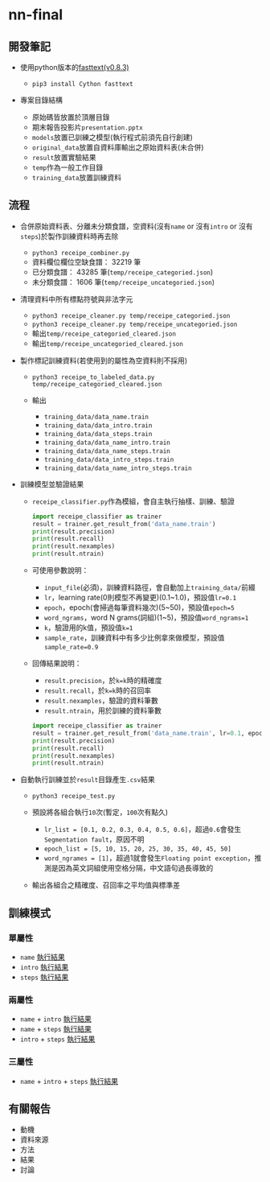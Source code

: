 # nn-final

## 開發筆記

-   使用python版本的[fasttext(v0.8.3)](https://pypi.org/project/fasttext/)

    -   `pip3 install Cython fasttext`

-   專案目錄結構

    -   原始碼皆放置於頂層目錄
    -   期末報告投影片`presentation.pptx`
    -   `models`放置已訓練之模型(執行程式前須先自行創建)
    -   `original_data`放置自資料庫輸出之原始資料表(未合併)
    -   `result`放置實驗結果
    -   `temp`作為一般工作目錄
    -   `training_data`放置訓練資料

## 流程

-   合併原始資料表、分離未分類食譜，空資料(沒有`name` or 沒有`intro` or 沒有`steps`)於製作訓練資料時再去除

    -   `python3 receipe_combiner.py`
    -   資料欄位欄位空缺食譜： 32219 筆
    -   已分類食譜： 43285 筆(`temp/receipe_categoried.json`)
    -   未分類食譜： 1606 筆(`temp/receipe_uncategoried.json`)

-   清理資料中所有標點符號與非法字元

    -   `python3 receipe_cleaner.py temp/receipe_categoried.json`
    -   `python3 receipe_cleaner.py temp/receipe_uncategoried.json`
    -   輸出`temp/receipe_categoried_cleared.json`
    -   輸出`temp/receipe_uncategoried_cleared.json`

-   製作標記訓練資料(若使用到的屬性為空資料則不採用)

    -   `python3 receipe_to_labeled_data.py temp/receipe_categoried_cleared.json`
    -   輸出

        -   `training_data/data_name.train`
        -   `training_data/data_intro.train`
        -   `training_data/data_steps.train`
        -   `training_data/data_name_intro.train`
        -   `training_data/data_name_steps.train`
        -   `training_data/data_intro_steps.train`
        -   `training_data/data_name_intro_steps.train`

-   訓練模型並驗證結果

    -   `receipe_classifier.py`作為模組，會自主執行抽樣、訓練、驗證

        ```python
        import receipe_classifier as trainer
        result = trainer.get_result_from('data_name.train')
        print(result.precision)
        print(result.recall)
        print(result.nexamples)
        print(result.ntrain)
        ```

    -   可使用參數說明：

        -   `input_file`(必須)，訓練資料路徑，會自動加上`training_data/`前綴
        -   `lr`，learning rate(0則模型不再變更)(0.1~1.0)，預設值`lr=0.1`
        -   `epoch`，epoch(會掃過每筆資料幾次)(5~50)，預設值`epoch=5`
        -   `word_ngrams`，word N grams(詞組)(1~5)，預設值`word_ngrams=1`
        -   `k`，驗證用的k值，預設值`k=1`
        -   `sample_rate`，訓練資料中有多少比例拿來做模型，預設值`sample_rate=0.9`

    -   回傳結果說明：

        -   `result.precision`，於`k=k`時的精確度
        -   `result.recall`，於`k=k`時的召回率
        -   `result.nexamples`，驗證的資料筆數
        -   `result.ntrain`，用於訓練的資料筆數

        ```python
        import receipe_classifier as trainer
        result = trainer.get_result_from('data_name.train', lr=0.1, epoch=5, word_ngrams=1, k=1, sample_rate=0.9)
        print(result.precision)
        print(result.recall)
        print(result.nexamples)
        print(result.ntrain)
        ```

-   自動執行訓練並於`result`目錄產生`.csv`結果

    -   `python3 receipe_test.py`
    -   預設將各組合執行`10`次(暫定，`100`次有點久)

        -   `lr_list = [0.1, 0.2, 0.3, 0.4, 0.5, 0.6]`，超過`0.6`會發生`Segmentation fault`，原因不明
        -   `epoch_list = [5, 10, 15, 20, 25, 30, 35, 40, 45, 50]`
        -   `word_ngrames = [1]`，超過1就會發生`Floating point exception`，推測是因為英文詞組使用空格分隔，中文語句過長導致的

    -   輸出各組合之精確度、召回率之平均值與標準差

## 訓練模式

### 單屬性

-   `name` [執行結果](result/result_name.csv)
-   `intro` [執行結果](result/result_intro.csv)
-   `steps` [執行結果](result/result_steps.csv)

### 兩屬性

-   `name` + `intro` [執行結果](result/result_name_intro.csv)
-   `name` + `steps` [執行結果](result/result_name_steps.csv)
-   `intro` + `steps` [執行結果](result/result_intro_steps.csv)

### 三屬性

-   `name` + `intro` + `steps` [執行結果](result/result_name_intro_steps.csv)

## 有關報告

-   動機
-   資料來源
-   方法
-   結果
-   討論
